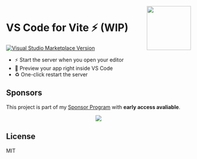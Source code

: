 <img src="https://antfu.gallerycdn.vsassets.io/extensions/antfu/vite/0.0.1/1614550887590/Microsoft.VisualStudio.Services.Icons.Default" height="120" float="right" style="float:right" width="120">

# VS Code for Vite ⚡️ (WIP)

<a href="https://marketplace.visualstudio.com/items?itemName=antfu.vite" target="__blank"><img src="https://img.shields.io/visual-studio-marketplace/v/antfu.vite.svg?color=228cb3&amp;label=" alt="Visual Studio Marketplace Version" /></a>

- ⚡️ Start the server when you open your editor
- 🚀 Preview your app right inside VS Code
- ♻️ One-click restart the server


## Sponsors

This project is part of my [Sponsor Program](https://github.com/sponsors/antfu) with **early access avaliable**.

<p align="center">
  <a href="https://cdn.jsdelivr.net/gh/antfu/static/sponsors.svg">
    <img src='https://cdn.jsdelivr.net/gh/antfu/static/sponsors.png'/>
  </a>
</p>

## License

MIT
